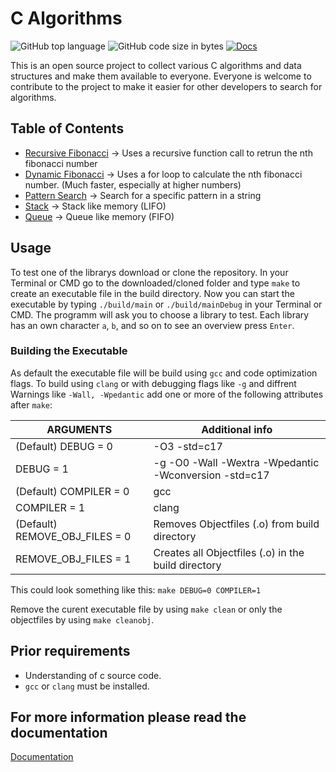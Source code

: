 # C Algorithms

![GitHub top language](https://img.shields.io/github/languages/top/LeonWandruschka/C_Algorithms) ![GitHub code size in bytes](https://img.shields.io/github/languages/code-size/LeonWandruschka/C_Algorithms) [![Docs](https://github.com/LeonWandruschka/C_Algorithms/actions/workflows/documentation.yml/badge.svg)](https://github.com/LeonWandruschka/C_Algorithms/actions/workflows/documentation.yml)

This is an open source project to collect various C algorithms and data structures and make them available to everyone.
Everyone is welcome to contribute to the project to make it easier for other developers to search for algorithms.

## Table of Contents

- [Recursive Fibonacci](src/recursiveFib.c) &rarr; Uses a recursive function call to retrun the nth fibonacci number
- [Dynamic Fibonacci](src/dynamicFib.c) &rarr; Uses a for loop to calculate the nth fibonacci number. (Much faster, especially at higher numbers)
- [Pattern Search](src/patternSearch.c) &rarr; Search for a specific pattern in a string
- [Stack](src/stack.c) &rarr; Stack like memory (LIFO)
- [Queue](src/queue.c) &rarr; Queue like memory (FIFO)

## Usage

To test one of the librarys download or clone the repository.
In your Terminal or CMD go to the downloaded/cloned folder and type ```make``` to create an executable file in the build directory.
Now you can start the executable by typing ```./build/main``` or ```./build/mainDebug``` in your Terminal or CMD.
The programm will ask you to choose a library to test. Each library has an own character ```a```, ```b```, and so on to see an overview press ```Enter```.

### Building the Executable

As default the executable file will be build using ```gcc``` and code optimization flags.
To build using ```clang``` or with debugging flags like ```-g``` and diffrent Warnings like ```-Wall, -Wpedantic``` add one or more of the following attributes after ```make```:

| ARGUMENTS | Additional info |
|---|---|
| (Default) DEBUG = 0 | -O3 -std=c17 |
| DEBUG = 1 | -g -O0 -Wall -Wextra -Wpedantic -Wconversion -std=c17 |
| (Default) COMPILER = 0 | gcc |
| COMPILER = 1 | clang |
| (Default) REMOVE_OBJ_FILES = 0 | Removes Objectfiles (.o) from build directory |
| REMOVE_OBJ_FILES = 1 | Creates all Objectfiles (.o) in the build directory |

This could look something like this: ```make DEBUG=0 COMPILER=1```

Remove the curent executable file by using ```make clean``` or only the objectfiles by using ```make cleanobj```.

## Prior requirements

- Understanding of c source code.
- ```gcc``` or ```clang``` must be installed.

## For more information please read the documentation

[Documentation](https://leonwandruschka.github.io/C_Algorithms/)
